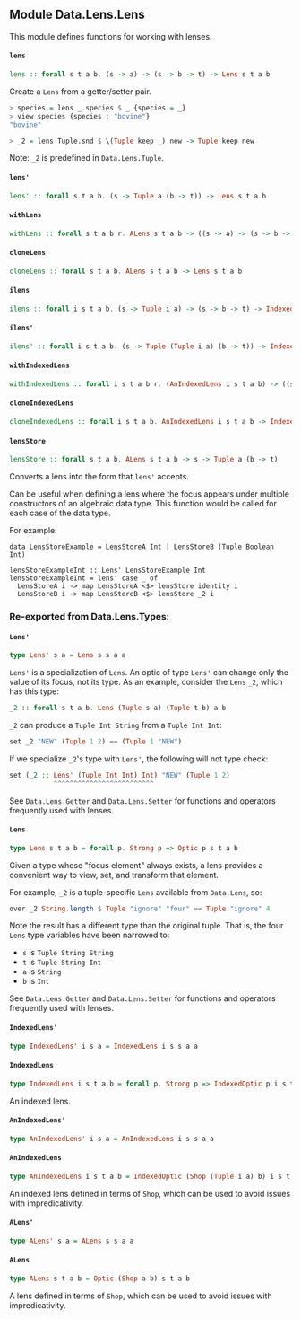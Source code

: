 ## Module Data.Lens.Lens

This module defines functions for working with lenses.

#### `lens`

``` purescript
lens :: forall s t a b. (s -> a) -> (s -> b -> t) -> Lens s t a b
```

Create a `Lens` from a getter/setter pair.

```purescript
> species = lens _.species $ _ {species = _}
> view species {species : "bovine"}
"bovine"

> _2 = lens Tuple.snd $ \(Tuple keep _) new -> Tuple keep new
```

Note: `_2` is predefined in `Data.Lens.Tuple`.

#### `lens'`

``` purescript
lens' :: forall s t a b. (s -> Tuple a (b -> t)) -> Lens s t a b
```

#### `withLens`

``` purescript
withLens :: forall s t a b r. ALens s t a b -> ((s -> a) -> (s -> b -> t) -> r) -> r
```

#### `cloneLens`

``` purescript
cloneLens :: forall s t a b. ALens s t a b -> Lens s t a b
```

#### `ilens`

``` purescript
ilens :: forall i s t a b. (s -> Tuple i a) -> (s -> b -> t) -> IndexedLens i s t a b
```

#### `ilens'`

``` purescript
ilens' :: forall i s t a b. (s -> Tuple (Tuple i a) (b -> t)) -> IndexedLens i s t a b
```

#### `withIndexedLens`

``` purescript
withIndexedLens :: forall i s t a b r. (AnIndexedLens i s t a b) -> ((s -> (Tuple i a)) -> (s -> b -> t) -> r) -> r
```

#### `cloneIndexedLens`

``` purescript
cloneIndexedLens :: forall i s t a b. AnIndexedLens i s t a b -> IndexedLens i s t a b
```

#### `lensStore`

``` purescript
lensStore :: forall s t a b. ALens s t a b -> s -> Tuple a (b -> t)
```

Converts a lens into the form that `lens'` accepts.

Can be useful when defining a lens where the focus appears under multiple
constructors of an algebraic data type.  This function would be called for
each case of the data type.

For example:

```
data LensStoreExample = LensStoreA Int | LensStoreB (Tuple Boolean Int)

lensStoreExampleInt :: Lens' LensStoreExample Int
lensStoreExampleInt = lens' case _ of
  LensStoreA i -> map LensStoreA <$> lensStore identity i
  LensStoreB i -> map LensStoreB <$> lensStore _2 i
```


### Re-exported from Data.Lens.Types:

#### `Lens'`

``` purescript
type Lens' s a = Lens s s a a
```

`Lens'` is a specialization of `Lens`. An optic of type `Lens'`
can change only the value of its focus,
not its type. As an example, consider the `Lens` `_2`, which has this type:

```purescript
_2 :: forall s t a b. Lens (Tuple s a) (Tuple t b) a b
```

`_2` can produce a `Tuple Int String` from a `Tuple Int Int`:

```purescript
set _2 "NEW" (Tuple 1 2) == (Tuple 1 "NEW")
```

If we specialize `_2`'s type with `Lens'`, the following will not
type check:

```purescript
set (_2 :: Lens' (Tuple Int Int) Int) "NEW" (Tuple 1 2)
           ^^^^^^^^^^^^^^^^^^^^^^^^^
```

See `Data.Lens.Getter` and `Data.Lens.Setter` for functions and operators
frequently used with lenses.

#### `Lens`

``` purescript
type Lens s t a b = forall p. Strong p => Optic p s t a b
```

Given a type whose "focus element" always exists,
a lens provides a convenient way to view, set, and transform
that element.

For example, `_2` is a tuple-specific `Lens` available from `Data.Lens`, so:
```purescript
over _2 String.length $ Tuple "ignore" "four" == Tuple "ignore" 4
```
Note the result has a different type than the original tuple.
That is, the four `Lens` type variables have been narrowed to:

* `s` is `Tuple String String`
* `t` is `Tuple String Int`
* `a` is `String`
* `b` is `Int`

See `Data.Lens.Getter` and `Data.Lens.Setter` for functions and operators
frequently used with lenses.

#### `IndexedLens'`

``` purescript
type IndexedLens' i s a = IndexedLens i s s a a
```

#### `IndexedLens`

``` purescript
type IndexedLens i s t a b = forall p. Strong p => IndexedOptic p i s t a b
```

An indexed lens.

#### `AnIndexedLens'`

``` purescript
type AnIndexedLens' i s a = AnIndexedLens i s s a a
```

#### `AnIndexedLens`

``` purescript
type AnIndexedLens i s t a b = IndexedOptic (Shop (Tuple i a) b) i s t a b
```

An indexed lens defined in terms of `Shop`, which can be used
to avoid issues with impredicativity.

#### `ALens'`

``` purescript
type ALens' s a = ALens s s a a
```

#### `ALens`

``` purescript
type ALens s t a b = Optic (Shop a b) s t a b
```

A lens defined in terms of `Shop`, which can be used
to avoid issues with impredicativity.

